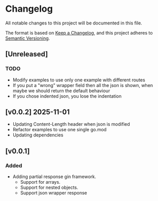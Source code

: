 # Changelog

All notable changes to this project will be documented in this file.

The format is based on [Keep a Changelog](https://keepachangelog.com/en/1.1.0/),
and this project adheres to [Semantic Versioning](https://semver.org/spec/v2.0.0.html).

## [Unreleased]

### TODO

+ Modify examples to use only one example with different routes
+ If you put a "wrong" wrapper field then all the json is shown, when maybe we should return the default behaviour
+ If you chose indented json, you lose the indentation

## [v0.0.2] 2025-11-01

+ Updating Content-Length header when json is modified
+ Refactor examples to use one single go.mod
+ Updating dependencies

## [v0.0.1]

### Added

+ Adding partial response gin framework.
  + Support for arrays.
  + Support for nested objects.
  + Support json wrapper response
